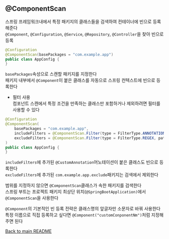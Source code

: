 ## @ComponentScan
스프링 프레임워크내에서 특정 패키지의 클래스들을 검색하여 컨테이너에 빈으로 등록해준다<br>
`@Component`, `@Configuration`, `@Service`, `@Repository`, `@Controller`을 찾아 빈으로 등록<br>

```java
@Configuration
@ComponentScan(basePackages = "com.example.app")
public class AppConfig {
}
```
`basePackages`속성으로 스캔할 패키지를 지정한다<br>
패키지 내부에서 `@Component`이 붙은 클래스를 자동으로 스프링 컨텍스트에 빈으로 등록한다<br>

- 필터 사용<br>
  컴포넌트 스캔에서 특정 조건을 만족하는 클래스만 포함하거나 제외하려면 필터를 사용할 수 있다
```java
@Configuration
@ComponentScan(
    basePackages = "com.example.app",
    includeFilters = @ComponentScan.Filter(type = FilterType.ANNOTATION, classes = CustomAnnotation.class),
    excludeFilters = @ComponentScan.Filter(type = FilterType.REGEX, pattern = "com\\.example\\.app\\.exclude\\..*")
)
public class AppConfig {
}
```
`includeFilters`에 추가된 `@CustomAnnotation`어노테이션이 붙은 클래스도 빈으로 등록한다<br>
`excludeFilters`에 추가된 `com.example.app.exclude`패키지는 검색에서 제외한다<br>

범위를 지정하지 않으면 `@ComponentScan`클래스가 속한 패키지를 검색한다<br>
스프링 부트는 프로젝트 패키지 최상단 위치(`@SpringBootApplication)`에서 `@ComponentScan`을 사용한다<br>

`@Component`의 기본적인 빈 등록 전략은 클래스명의 앞글자만 소문자로 바꿔 사용한다<br>
특정 이름으로 직접 등록하고 싶다면 `@Component("customConponentNm")`처럼 지정해주면 된다

[Back to main README](../README.md)